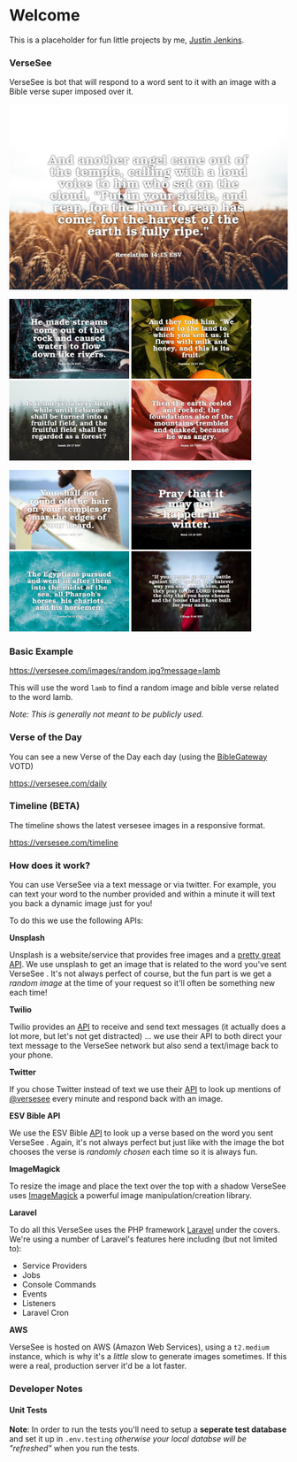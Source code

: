 # Welcome

This is a placeholder for fun little projects by me, [Justin Jenkins](<https://www.linkedin.com/in/thejustinjenkins/>).

### VerseSee

VerseSee is bot that will respond to a word sent to it with an image with a Bible verse super imposed over it.

![](https://github.com/justinjenkins/churchdebugger.com/blob/develop/app/public/examples/example.jpg?raw=true)

<img src="https://github.com/justinjenkins/churchdebugger.com/blob/develop/app/public/examples/example-3.jpg?raw=true" width="217"> <img src="https://github.com/justinjenkins/churchdebugger.com/blob/develop/app/public/examples/example-1.jpg?raw=true" width="217"> <img src="https://github.com/justinjenkins/churchdebugger.com/blob/develop/app/public/examples/example-4.jpg?raw=true" width="217"> <img src="https://github.com/justinjenkins/churchdebugger.com/blob/develop/app/public/examples/example-2.jpg?raw=true" width="217">

<img src="https://github.com/justinjenkins/churchdebugger.com/blob/develop/app/public/examples/example-7.jpg?raw=true" width="217"> <img src="https://github.com/justinjenkins/churchdebugger.com/blob/develop/app/public/examples/example-5.jpg?raw=true" width="217"> <img src="https://github.com/justinjenkins/churchdebugger.com/blob/develop/app/public/examples/example-8.jpg?raw=true" width="217"> <img src="https://github.com/justinjenkins/churchdebugger.com/blob/develop/app/public/examples/example-6.jpg?raw=true" width="217"> 

### Basic Example

https://versesee.com/images/random.jpg?message=lamb

This will use the word `lamb` to find a random image and bible verse related to the word lamb.

*Note: This is generally not meant to be publicly used.*

### Verse of the Day

You can see a new Verse of the Day each day (using the [BibleGateway](https://www.biblegateway.com/) VOTD)

https://versesee.com/daily

### Timeline (BETA)

The timeline shows the latest versesee images in a responsive format.

https://versesee.com/timeline

### How does it work?

You can use VerseSee via a text message or via twitter. For example, you can text your word to the number provided and within a minute it will text you back a dynamic image just for you!

To do this we use the following APIs:

**Unsplash**

Unsplash is a website/service that provides free images and a [pretty great API](<https://unsplash.com/developers>). We use unsplash to get an image that is related to the word you've sent VerseSee . It's not always perfect of course, but the fun part is we get a *random image* at the time of your request so it'll often be something new each time!

**Twilio**

Twilio provides an [API](https://www.twilio.com/docs/usage/api) to receive and send text messages (it actually does a lot more, but let's not get distracted) ... we use their API to both direct your text message to the VerseSee network but also send a text/image back to your phone.

**Twitter**

If you chose Twitter instead of text we use their [API](https://developer.twitter.com/en/docs/tweets/search/overview) to look up mentions of [@versesee](https://twitter.com/versesee) every minute and respond back with an image.

**ESV Bible API**

We use the ESV Bible [API](https://api.esv.org/docs/passage-search/) to look up a verse based on the word you sent VerseSee . Again, it's not always perfect but just like with the image the bot chooses the verse is *randomly chosen* each time so it is always fun.

**ImageMagick**

To resize the image and place the text over the top with a shadow VerseSee uses [ImageMagick](https://www.php.net/manual/en/book.imagick.php) a powerful image manipulation/creation library.

**Laravel**

To do all this VerseSee uses the PHP framework [Laravel](https://laravel.com/) under the covers. We're using a number of Laravel's features here including (but not limited to):

- Service Providers
- Jobs
- Console Commands
- Events
- Listeners
- Laravel Cron

**AWS**

VerseSee is hosted on AWS (Amazon Web Services), using a `t2.medium` instance, which is why it's a *little* slow to generate images sometimes. If this were a real, production server it'd be a lot faster.


### Developer Notes

#### Unit Tests
**Note**: In order to run the tests you'll need to setup a **seperate test database** and set it up in `.env.testing` *otherwise your local databse will be "refreshed"* when you run the tests.
